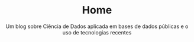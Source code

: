---
layout: home
title: Home
subtitle: Um blog sobre Ciência de Dados aplicada em bases de dados públicas e o uso de tecnologias recentes 
permalink: /home/
---
